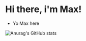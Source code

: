 # Hi there, i'm Max! 

- Yo Max here

![Anurag's GitHub stats](https://github-readme-stats.vercel.app/api?username=ifsmax&show_icons=true&theme=radical)

